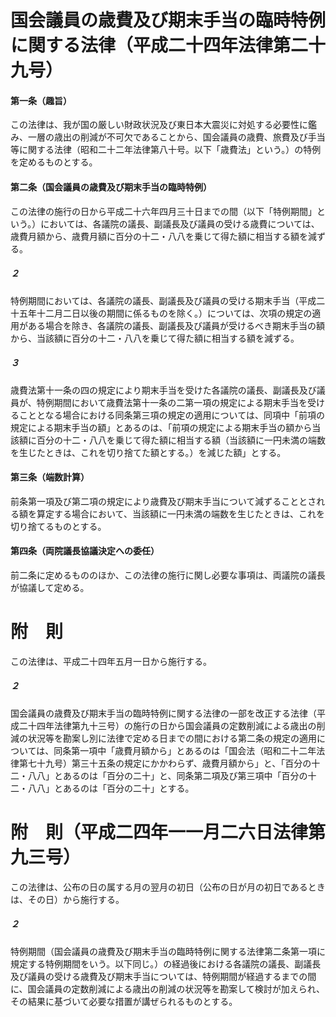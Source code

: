 # 国会議員の歳費及び期末手当の臨時特例に関する法律（平成二十四年法律第二十九号）
#### 第一条（趣旨）
この法律は、我が国の厳しい財政状況及び東日本大震災に対処する必要性に鑑み、一層の歳出の削減が不可欠であることから、国会議員の歳費、旅費及び手当等に関する法律（昭和二十二年法律第八十号。以下「歳費法」という。）の特例を定めるものとする。
#### 第二条（国会議員の歳費及び期末手当の臨時特例）
この法律の施行の日から平成二十六年四月三十日までの間（以下「特例期間」という。）においては、各議院の議長、副議長及び議員の受ける歳費については、歳費月額から、歳費月額に百分の十二・八八を乗じて得た額に相当する額を減ずる。
##### ２
特例期間においては、各議院の議長、副議長及び議員の受ける期末手当（平成二十五年十二月二日以後の期間に係るものを除く。）については、次項の規定の適用がある場合を除き、各議院の議長、副議長及び議員が受けるべき期末手当の額から、当該額に百分の十二・八八を乗じて得た額に相当する額を減ずる。
##### ３
歳費法第十一条の四の規定により期末手当を受けた各議院の議長、副議長及び議員が、特例期間において歳費法第十一条の二第一項の規定による期末手当を受けることとなる場合における同条第三項の規定の適用については、同項中「前項の規定による期末手当の額」とあるのは、「前項の規定による期末手当の額から当該額に百分の十二・八八を乗じて得た額に相当する額（当該額に一円未満の端数を生じたときは、これを切り捨てた額とする。）を減じた額」とする。
#### 第三条（端数計算）
前条第一項及び第二項の規定により歳費及び期末手当について減ずることとされる額を算定する場合において、当該額に一円未満の端数を生じたときは、これを切り捨てるものとする。
#### 第四条（両院議長協議決定への委任）
前二条に定めるもののほか、この法律の施行に関し必要な事項は、両議院の議長が協議して定める。
# 附　則
この法律は、平成二十四年五月一日から施行する。
##### ２
国会議員の歳費及び期末手当の臨時特例に関する法律の一部を改正する法律（平成二十四年法律第九十三号）の施行の日から国会議員の定数削減による歳出の削減の状況等を勘案し別に法律で定める日までの間における第二条の規定の適用については、同条第一項中「歳費月額から」とあるのは「国会法（昭和二十二年法律第七十九号）第三十五条の規定にかかわらず、歳費月額から」と、「百分の十二・八八」とあるのは「百分の二十」と、同条第二項及び第三項中「百分の十二・八八」とあるのは「百分の二十」とする。
# 附　則（平成二四年一一月二六日法律第九三号）
この法律は、公布の日の属する月の翌月の初日（公布の日が月の初日であるときは、その日）から施行する。
##### ２
特例期間（国会議員の歳費及び期末手当の臨時特例に関する法律第二条第一項に規定する特例期間をいう。以下同じ。）の経過後における各議院の議長、副議長及び議員の受ける歳費及び期末手当については、特例期間が経過するまでの間に、国会議員の定数削減による歳出の削減の状況等を勘案して検討が加えられ、その結果に基づいて必要な措置が講ぜられるものとする。

